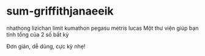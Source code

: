 # sum-griffithjanaeeik
nhathong
lizichan
limit
kumathon
pegasu
metris
lucas
Một thư viện giúp bạn tính tổng của 2 số bất kỳ

Đơn giản, dễ dùng, cực kỳ nhẹ!
